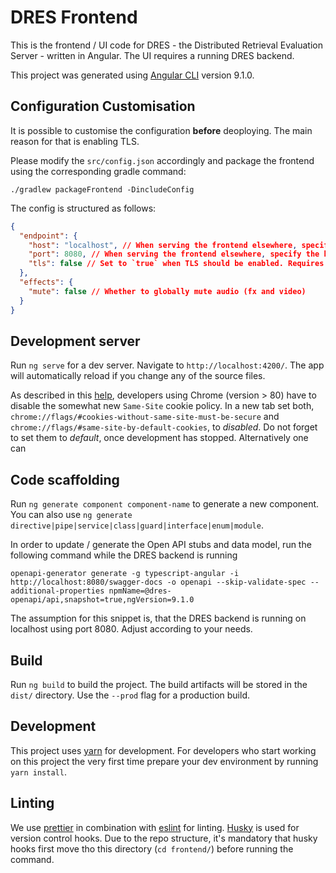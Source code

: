 # DRES Frontend

This is the frontend / UI code for DRES - the Distributed Retrieval Evaluation Server - written in Angular. The UI requires a running DRES backend.

This project was generated using [Angular CLI](https://github.com/angular/angular-cli) version 9.1.0.

## Configuration Customisation

It is possible to customise the configuration **before** deoploying.
The main reason for that is enabling TLS.

Please modify the `src/config.json` accordingly and package
the frontend using the corresponding gradle command:

```
./gradlew packageFrontend -DincludeConfig
```

The config is structured as follows:

```json
{
  "endpoint": {
    "host": "localhost", // When serving the frontend elsewhere, specify the backend host
    "port": 8080, // When serving the frontend elsewhere, specify the backend port
    "tls": false // Set to `true` when TLS should be enabled. Requires backend config with matching `"enableSsl":true`
  },
  "effects": {
    "mute": false // Whether to globally mute audio (fx and video)
  }
}
```

## Development server

Run `ng serve` for a dev server. Navigate to `http://localhost:4200/`. The app will automatically reload if you change any of the source files.

As described in this [help](https://support.google.com/chrome/thread/26291731?hl=en),
developers using Chrome (version > 80) have to disable the somewhat new `Same-Site` cookie policy.
In a new tab set both, `chrome://flags/#cookies-without-same-site-must-be-secure` and `chrome://flags/#same-site-by-default-cookies`, to _disabled_.
Do not forget to set them to _default_, once development has stopped.
Alternatively one can

## Code scaffolding

Run `ng generate component component-name` to generate a new component. You can also use `ng generate directive|pipe|service|class|guard|interface|enum|module`.

In order to update / generate the Open API stubs and data model, run the following command while the DRES backend is running

`openapi-generator generate -g typescript-angular -i http://localhost:8080/swagger-docs -o openapi --skip-validate-spec --additional-properties npmName=@dres-openapi/api,snapshot=true,ngVersion=9.1.0`

The assumption for this snippet is, that the DRES backend is running on localhost using port 8080. Adjust according to your needs.

## Build

Run `ng build` to build the project. The build artifacts will be stored in the `dist/` directory. Use the `--prod` flag for a production build.

## Development

This project uses [yarn](https://yarnpkg.com/) for development.
For developers who start working on this project the very first time
prepare your dev environment by running `yarn install`.

## Linting

We use [prettier](https://prettier.io/) in combination with [eslint](https://eslint.org/) for linting.
[Husky](https://typicode.github.io/husky/#/) is used for version control hooks.
Due to the repo structure, it's mandatory that husky hooks first move tho this directory
(`cd frontend/`) before running the command.
